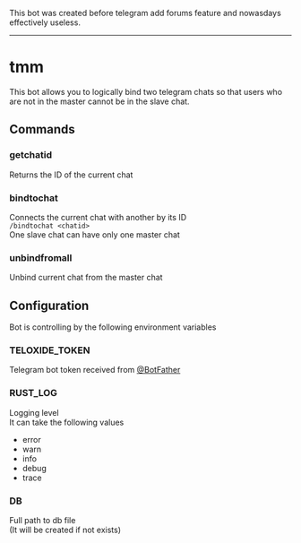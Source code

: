 This bot was created before telegram add forums feature and nowasdays effectively useless.
  
---
# tmm
This bot allows you to logically bind two telegram chats so that users who are not in the master cannot be in the slave chat.

## Commands
### getchatid
Returns the ID of the current chat
### bindtochat
Connects the current chat with another by its ID  
`/bindtochat <chatid>`  
One slave chat can have only one master chat  
### unbindfromall
Unbind current chat from the master chat

## Configuration
Bot is controlling by the following environment variables
### TELOXIDE_TOKEN
Telegram bot token received from [@BotFather](https://t.me/BotFather)
### RUST_LOG
Logging level  
It can take the following values
+ error
+ warn
+ info
+ debug
+ trace
### DB
Full path to db file  
(It will be created if not exists)  
